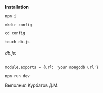 **Installation**

`npm i`

`mkdir config`

`cd config`

`touch db.js`

###### db.js:

`module.exports = {url: 'your mongodb url'}` 

`npm run dev`

Выполнил Курбатов Д.М.